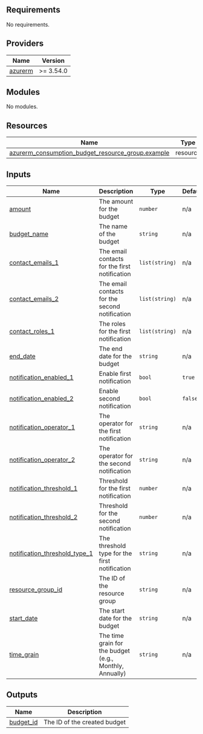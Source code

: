<!-- BEGIN_TF_DOCS -->
## Requirements

No requirements.

## Providers

| Name | Version |
|------|---------|
| <a name="provider_azurerm"></a> [azurerm](#provider\_azurerm) | >= 3.54.0 |

## Modules

No modules.

## Resources

| Name | Type |
|------|------|
| [azurerm_consumption_budget_resource_group.example](https://registry.terraform.io/providers/hashicorp/azurerm/latest/docs/resources/consumption_budget_resource_group) | resource |

## Inputs

| Name | Description | Type | Default | Required |
|------|-------------|------|---------|:--------:|
| <a name="input_amount"></a> [amount](#input\_amount) | The amount for the budget | `number` | n/a | yes |
| <a name="input_budget_name"></a> [budget\_name](#input\_budget\_name) | The name of the budget | `string` | n/a | yes |
| <a name="input_contact_emails_1"></a> [contact\_emails\_1](#input\_contact\_emails\_1) | The email contacts for the first notification | `list(string)` | n/a | yes |
| <a name="input_contact_emails_2"></a> [contact\_emails\_2](#input\_contact\_emails\_2) | The email contacts for the second notification | `list(string)` | n/a | yes |
| <a name="input_contact_roles_1"></a> [contact\_roles\_1](#input\_contact\_roles\_1) | The roles for the first notification | `list(string)` | n/a | yes |
| <a name="input_end_date"></a> [end\_date](#input\_end\_date) | The end date for the budget | `string` | n/a | yes |
| <a name="input_notification_enabled_1"></a> [notification\_enabled\_1](#input\_notification\_enabled\_1) | Enable first notification | `bool` | `true` | no |
| <a name="input_notification_enabled_2"></a> [notification\_enabled\_2](#input\_notification\_enabled\_2) | Enable second notification | `bool` | `false` | no |
| <a name="input_notification_operator_1"></a> [notification\_operator\_1](#input\_notification\_operator\_1) | The operator for the first notification | `string` | n/a | yes |
| <a name="input_notification_operator_2"></a> [notification\_operator\_2](#input\_notification\_operator\_2) | The operator for the second notification | `string` | n/a | yes |
| <a name="input_notification_threshold_1"></a> [notification\_threshold\_1](#input\_notification\_threshold\_1) | Threshold for the first notification | `number` | n/a | yes |
| <a name="input_notification_threshold_2"></a> [notification\_threshold\_2](#input\_notification\_threshold\_2) | Threshold for the second notification | `number` | n/a | yes |
| <a name="input_notification_threshold_type_1"></a> [notification\_threshold\_type\_1](#input\_notification\_threshold\_type\_1) | The threshold type for the first notification | `string` | n/a | yes |
| <a name="input_resource_group_id"></a> [resource\_group\_id](#input\_resource\_group\_id) | The ID of the resource group | `string` | n/a | yes |
| <a name="input_start_date"></a> [start\_date](#input\_start\_date) | The start date for the budget | `string` | n/a | yes |
| <a name="input_time_grain"></a> [time\_grain](#input\_time\_grain) | The time grain for the budget (e.g., Monthly, Annually) | `string` | n/a | yes |

## Outputs

| Name | Description |
|------|-------------|
| <a name="output_budget_id"></a> [budget\_id](#output\_budget\_id) | The ID of the created budget |
<!-- END_TF_DOCS -->
